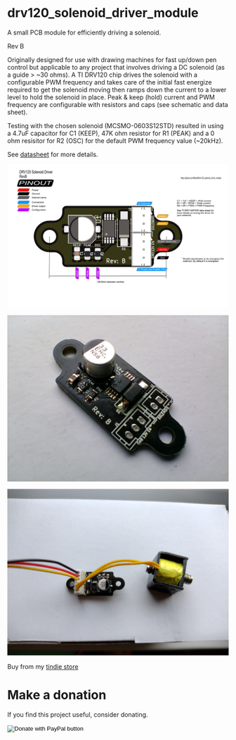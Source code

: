 # drv120_solenoid_driver_module

A small PCB module for efficiently driving a solenoid.

Rev B

Originally designed for use with drawing machines for fast up/down pen control but applicable to any project that involves driving a DC solenoid (as a guide > ~30 ohms). A TI DRV120 chip drives the solenoid with a configurable PWM frequency and takes care of the initial fast energize required to get the solenoid moving then ramps down the current to a lower level to hold the solenoid in place. Peak & keep (hold) current and PWM frequency are configurable with resistors and caps (see schematic and data sheet). 

Testing with the chosen solenoid (MCSMO-0603S12STD) resulted in using a 4.7uF capacitor for C1 (KEEP), 47K ohm resistor for R1 (PEAK) and a 0 ohm resisitor for R2 (OSC) for the default PWM frequency value (~20kHz).

See [datasheet](http://www.ti.com/lit/ds/symlink/drv120.pdf) for more details.

![Pinmap](https://github.com/MarkJB/drv120_solenoid_driver_module/blob/master/drv120_solenoid_driver/images/DRV120_Solenoid_Driver_pinmap.png)

![RevB boards](https://github.com/MarkJB/drv120_solenoid_driver_module/blob/master/drv120_solenoid_driver/images/IMG_20220219_154643318.jpg)

![RevB boards](https://github.com/MarkJB/drv120_solenoid_driver_module/blob/master/drv120_solenoid_driver/images/IMG_20220219_155040351.jpg)

Buy from my [tindie store](https://www.tindie.com/products/edit/solenoid-driver-module-drv120-pwm-dc-6-24v/)

# Make a donation
If you find this project useful, consider donating.

<form action="https://www.paypal.com/donate" method="post" target="_top">
<input type="hidden" name="hosted_button_id" value="G9DSPFFJN68M4" />
<input type="image" src="https://www.paypalobjects.com/en_GB/i/btn/btn_donate_SM.gif" border="0" name="submit" title="PayPal - The safer, easier way to pay online!" alt="Donate with PayPal button" />
<img alt="" border="0" src="https://www.paypal.com/en_GB/i/scr/pixel.gif" width="1" height="1" />
</form>
